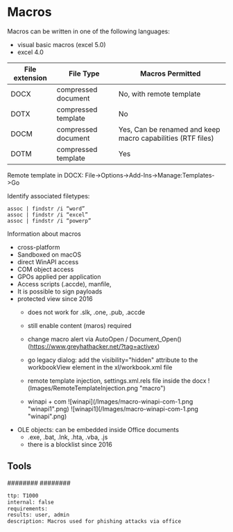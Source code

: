 # Macros

Macros can be written in one of the following languages:
* visual basic macros (excel 5.0)
* excel 4.0

| File extension | File Type           | Macros Permitted                                            |
| -------------- | ------------------- | ----------------------------------------------------------- |
| DOCX           | compressed document | No, with remote template                                    |
| DOTX           | compressed template | No                                                          |
| DOCM           | compressed document | Yes, Can be renamed and keep macro capabilities (RTF files) |
| DOTM           | compressed template | Yes                                                         |

Remote template in DOCX: File->Options->Add-Ins->Manage:Templates->Go

Identify associated filetypes:
```
assoc | findstr /i “word”
assoc | findstr /i “excel”
assoc | findstr /i “powerp”
```

Information about macros
* cross-platform
* Sandboxed on macOS
* direct WinAPI access
* COM object access
* GPOs applied per application
* Access scripts (.accde), manfile, 
* It is possible to sign payloads
* protected view since 2016
	* does not work for .slk, .one, .pub, .accde
	* still enable content (maros) required
	* change macro alert via AutoOpen / Document_Open() (https://www.greyhathacker.net/?tag=activex)
	* go legacy dialog: add the visibility="hidden" attribute to the workbookView element in the xl/workbook.xml file
	* remote template injection, settings.xml.rels file inside the docx
	!(Images/RemoteTemplateInjection.png "macro")
	
	* winapi + com
	![winapi](/Images/macro-winapi-com-1.png "winapi1".png)
	![winapi1](/Images/macro-winapi-com-1.png "winapi".png)
* OLE objects: can be embedded inside Office documents
	* .exe, .bat, .lnk, .hta, .vba, .js
	* there is a blocklist since 2016


## Tools
########
########

```meta
ttp: T1000
internal: false
requirements: 
results: user, admin
description: Macros used for phishing attacks via office
```
